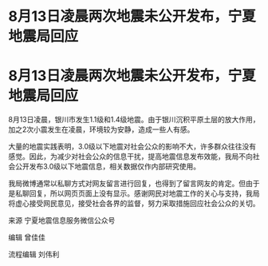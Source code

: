 # 8月13日凌晨两次地震未公开发布，宁夏地震局回应

# 8月13日凌晨两次地震未公开发布，宁夏地震局回应

8月13日凌晨，银川市发生1.1级和1.4级地震。由于银川沉积平原土层的放大作用，加之2次小震发生在凌晨，环境较为安静，造成一些人有感。

大量的地震实践表明，3.0级以下地震对社会公众的影响不大，许多群众往往没有感觉。因此，为减少对社会公众的信息干扰，提高地震信息发布效能，我局不向社会公开发布3.0级以下地震信息，相关数据仅作内部研究使用。

我局微博通常以私聊方式对网友留言进行回复，也得到了留言网友的肯定。但由于是私聊回复，所以网页页面上没有显示。感谢网民对地震工作的关心与支持，我局将虚心接受网民意见，接受社会各界的监督，努力采取措施回应社会公众的关切。

来源 宁夏地震信息服务微信公众号

编辑 曾佳佳

流程编辑 刘伟利

